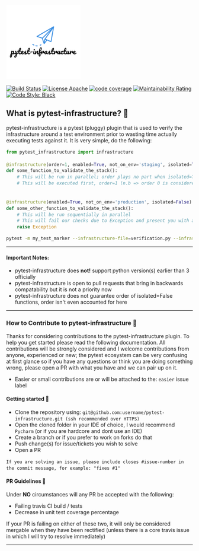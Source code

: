 <kbd>
  <img src="https://github.com/symonk/pytest-infrastructure/blob/master/.github/.images/200px-logo.png">
</kbd>
  <p></p>

[![Build Status](https://api.travis-ci.org/symonk/pytest-infrastructure.svg?branch=master)](https://travis-ci.org/symonk/pytest-infrastructure)
[![License Apache](https://img.shields.io/badge/license-Apache%202-brightgreen.svg)](https://github.com/symonk/pytest-infrastructure/blob/master/LICENSE)
[![code coverage](https://codecov.io/gh/symonk/pytest-infrastructure/branch/master/graph/badge.svg)](https://codecov.io/gh/symonk/pytest-infrastructure)
[![Maintainability Rating](https://sonarcloud.io/api/project_badges/measure?project=symonk_pytest-validate&metric=sqale_rating)](https://sonarcloud.io/dashboard?id=symonk_pytest-validate)
[![Code Style: Black](https://img.shields.io/badge/code%20style-black-000000.svg)](https://github.com/ambv/black)

## What is pytest-infrastructure? :flags:
pytest-infrastructure is a pytest (pluggy) plugin that is used to verify the infrastructure around a test environment prior to wasting time actually executing tests against it.
It is very simple, do the following:

```python
from pytest_infrastructure import infrastructure

@infrastructure(order=1, enabled=True, not_on_env='staging', isolated=True)
def some_function_to_validate_the_stack():
    # This will be run in parallel; order plays no part when isolated=True is set
    # This will be executed first, order=1 (n.b => order 0 is considered priority and negative order is equal to 0


@infrastructure(enabled=True, not_on_env='production', isolated=False)
def some_other_function_to_validate_the_stack():
    # This will be run sequentially in parallel
    # This will fail our checks due to Exception and present you with a meaningful reason, aborting pytest
    raise Exception
```

```bash
pytest -m my_test_marker --infrastructure-file=verification.py --infrastructure-env='staging' --infrastructure-thread-count=2
```

---


#### Important Notes:
 - pytest-infrastructure does **not!** support python version(s) earlier than 3 officially
 - pytest-infrastructure is open to pull requests that bring in backwards compatability but it is not a priority now
 - pytest-infrastructure does not guarantee order of isolated=False functions, order isn't even accounted for here


---


### How to Contribute to pytest-infrastructure :rocket:
Thanks for considering contributions to the pytest-infrastructure plugin.  To help you get started please read the following documentation.  All contributions will be strongly considered and I welcome contributions from anyone, experienced or new; the pytest ecosystem can be very confusing at first glance so if you have any questions or think you are doing something wrong, please open a PR with what you have and we can pair up on it.

 - Easier or small contributions are or will be attached to the: `easier` issue label

#### Getting started :rocket:

- Clone the repository using: `git@github.com:username/pytest-infrastructure.git (ssh recommended over HTTPS)`
- Open the cloned folder in your IDE of choice, I would recommend `Pycharm` (or if you are hardcore and dont use an IDE)
- Create a branch or if you prefer to work on forks do that
- Push change(s) for issue/tickets you wish to solve
- Open a PR

`If you are solving an issue, please include closes #issue-number in the commit message, for example: "fixes #1"`

#### PR Guidelines :rocket:
Under **NO** circumstances will any PR be accepted with the following:

- Failing travis CI build / tests
- Decrease in unit test coverage percentage

If your PR is failing on either of these two, it will only be considered mergable when they have been rectified (unless there is a core travis issue in which I will try to resolve immediately)

---
